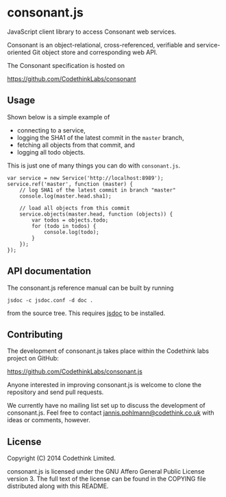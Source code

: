 consonant.js
============

JavaScript client library to access Consonant web services.

Consonant is an object-relational, cross-referenced, verifiable and
service-oriented Git object store and corresponding web API.

The Consonant specification is hosted on

  https://github.com/CodethinkLabs/consonant


Usage
-----

Shown below is a simple example of

* connecting to a service,
* logging the SHA1 of the latest commit in the `master` branch,
* fetching all objects from that commit, and
* logging all todo objects.

This is just one of many things you can do with `consonant.js`.

    var service = new Service('http://localhost:8989');
    service.ref('master', function (master) {
        // log SHA1 of the latest commit in branch "master"
        console.log(master.head.sha1);

        // load all objects from this commit
        service.objects(master.head, function (objects)) {
            var todos = objects.todo;
            for (todo in todos) {
                console.log(todo);
            }
        });
    });


API documentation
-----------------

The consonant.js reference manual can be built by running

    jsdoc -c jsdoc.conf -d doc .

from the source tree. This requires [jsdoc](http://usejsdoc.org) to
be installed.


Contributing
------------

The development of consonant.js takes place within the Codethink labs
project on GitHub:

  https://github.com/CodethinkLabs/consonant.js

Anyone interested in improving consonant.js is welcome to clone the
repository and send pull requests.

We currently have no mailing list set up to discuss the development
of consonant.js. Feel free to contact jannis.pohlmann@codethink.co.uk
with ideas or comments, however.


License
-------

Copyright (C) 2014 Codethink Limited.

consonant.js is licensed under the GNU Affero General Public License
version 3. The full text of the license can be found in the COPYING
file distributed along with this README.
